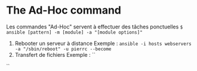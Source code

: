 # The Ad-Hoc command
Les commandes "Ad-Hoc" servent à effectuer des tâches ponctuelles
``$ ansible [pattern] -m [module] -a "[module options]"``

1. Rebooter un serveur à distance
Exemple :
``
ansible -i hosts webservers -a "/sbin/reboot" -u pierrc --become
``
2. Transfert de fichiers
Exemple :
``

``


